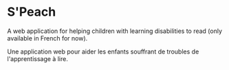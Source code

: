 S'Peach
========

A web application for helping children with learning disabilities to read (only available in French for now).

Une application web pour aider les enfants souffrant de troubles de l'apprentissage à lire.